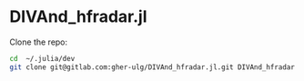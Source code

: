 # DIVAnd_hfradar.jl

Clone the repo:

```bash
cd  ~/.julia/dev
git clone git@gitlab.com:gher-ulg/DIVAnd_hfradar.jl.git DIVAnd_hfradar
```


